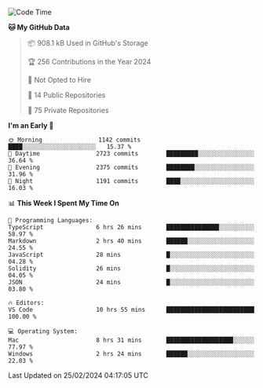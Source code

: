 <!--START_SECTION:waka-->
![Code Time](http://img.shields.io/badge/Code%20Time-5%2C286%20hrs-blue)

**🐱 My GitHub Data** 

> 📦 908.1 kB Used in GitHub's Storage 
 > 
> 🏆 256 Contributions in the Year 2024
 > 
> 🚫 Not Opted to Hire
 > 
> 📜 14 Public Repositories 
 > 
> 🔑 75 Private Repositories 
 > 
**I'm an Early 🐤** 

```text
🌞 Morning                1142 commits        ████░░░░░░░░░░░░░░░░░░░░░   15.37 % 
🌆 Daytime                2723 commits        █████████░░░░░░░░░░░░░░░░   36.64 % 
🌃 Evening                2375 commits        ████████░░░░░░░░░░░░░░░░░   31.96 % 
🌙 Night                  1191 commits        ████░░░░░░░░░░░░░░░░░░░░░   16.03 % 
```


📊 **This Week I Spent My Time On** 

```text
💬 Programming Languages: 
TypeScript               6 hrs 26 mins       ███████████████░░░░░░░░░░   58.97 % 
Markdown                 2 hrs 40 mins       ██████░░░░░░░░░░░░░░░░░░░   24.55 % 
JavaScript               28 mins             █░░░░░░░░░░░░░░░░░░░░░░░░   04.28 % 
Solidity                 26 mins             █░░░░░░░░░░░░░░░░░░░░░░░░   04.05 % 
JSON                     24 mins             █░░░░░░░░░░░░░░░░░░░░░░░░   03.80 % 

🔥 Editors: 
VS Code                  10 hrs 55 mins      █████████████████████████   100.00 % 

💻 Operating System: 
Mac                      8 hrs 31 mins       ███████████████████░░░░░░   77.97 % 
Windows                  2 hrs 24 mins       ██████░░░░░░░░░░░░░░░░░░░   22.03 % 
```


 Last Updated on 25/02/2024 04:17:05 UTC
<!--END_SECTION:waka-->

